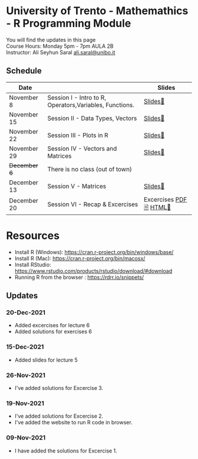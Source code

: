 # University of Trento - Mathemathics - R Programming Module
You will find the updates in this page  
Course Hours: Monday 5pm - 7pm  AULA 2B  
Instructor: Ali Seyhun Saral <ali.saral@unibo.it>
## Schedule
| Date      |                                                          | Slides |
|-----------|----------------------------------------------------------|--|
| November 8     | Session I - Intro to R, Operators,Variables, Functions. | [Slides🔗](https://www.saral.it/trentomathr/slides/slides1.html#1)   |
| November 15    | Session II - Data Types, Vectors | [Slides🔗](https://www.saral.it/trentomathr/slides/slides2.html#1)                                                         |
| November 22    | Session III - Plots in R | [Slides🔗](https://www.saral.it/trentomathr/slides/slides3.html#1) |
| November 29    | Session IV  -  Vectors and Matrices |  [Slides🔗](https://www.saral.it/trentomathr/slides/slides4.html#1) |
| ~~December 6~~  | There is no class (out of town)  | |
| December 13 | Session V - Matrices  | [Slides🔗](https://www.saral.it/trentomathr/slides/slides5.html#1) |
| December 20 | Session VI - Recap & Excercises | Excercises [PDF🗎](https://www.saral.it/trentomathr/excercise_sheet6.pdf) [HTML🔗](https://www.saral.it/trentomathr/excercise_sheet6.html)|



# Resources
* Install R (Windows): https://cran.r-project.org/bin/windows/base/
* Install R (Mac): https://cran.r-project.org/bin/macosx/
* Install RStudio: https://www.rstudio.com/products/rstudio/download/#download
* Running R from the browser : https://rdrr.io/snippets/

## Updates
### 20-Dec-2021
- Added excercises for lecture 6
- Added solutions for exercises 6

### 15-Dec-2021
- Added slides for lecture 5

### 26-Nov-2021
- I've added solutions for Excercise 3.

### 19-Nov-2021
- I've added solutions for Excercise 2.
- I've added the website to run R code in browser. 

### 09-Nov-2021
- I have added the solutions for Excercise 1. 

